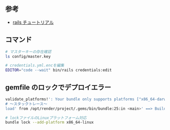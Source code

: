 ## 参考

- [rails チュートリアル](https://railstutorial.jp/chapters/beginning?version=7.0)

## コマンド

```bash
# マスターキーの存在確認
ls config/master.key

# credentials.yml.encを編集
EDITOR="code --wait" bin/rails credentials:edit
```

## gemfile のロックでデプロイエラー

```bash
validate_platforms!': Your bundle only supports platforms ["x86_64-darwin-22"] but your local platform is x86_64-linux. Add the current platform to the lockfile with bundle lock --add-platform x86_64-linuxand try again. (Bundler::ProductionError)
# 〜スタックトレース〜
load' from /opt/render/project/.gems/bin/bundle:25:in <main>' ==> Build failed 😞 ==> Common ways to troubleshoot your deploy: https://docs.render.com/troubleshooting-deploys
```

```bash
# lockファイルのLinuxプラットフォーム対応
bundle lock --add-platform x86_64-linux
```
